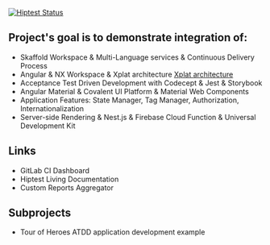 [![Hiptest Status](https://app.hiptest.com/badges/folder/722126)](https://app.hiptest.com/projects/105770/test-plan/folders/722126)

## Project's goal is to demonstrate integration of:

- Skaffold Workspace & Multi-Language services & Continuous Delivery Process
- Angular & NX Workspace & Xplat architecture [Xplat architecture](https://docs.google.com/document/d/1gUcPuHWjyO6nI3FLWCCfj-7rgAkcHUewdMYj_Izlm9U)
- Acceptance Test Driven Development with Codecept & Jest & Storybook
- Angular Material & Covalent UI Platform & Material Web Components
- Application Features: State Manager, Tag Manager, Authorization, Internationalization
- Server-side Rendering & Nest.js & Firebase Cloud Function & Universal Development Kit

## Links

- GitLab CI Dashboard
- Hiptest Living Documentation
- Custom Reports Aggregator

## Subprojects

- Tour of Heroes ATDD application development example
